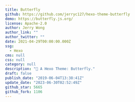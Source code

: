 ```yaml
---
title: Butterfly
github: https://github.com/jerryc127/hexo-theme-butterfly
demo: https://butterfly.js.org/
license: Apache-2.0
author: Jerry Wong
author_link: ""
author_twitter: ""
date: 2021-04-29T00:00:00.000Z
ssg:
  - Hexo
cms: null
css: null
category: null
description: "🦋 A Hexo Theme: Butterfly."
draft: false
publish_date: "2019-06-04T13:38:41Z"
update_date: "2023-06-30T02:52:49Z"
github_star: 5665
github_fork: 1106
---
```

